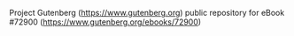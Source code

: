 Project Gutenberg (https://www.gutenberg.org) public repository
for eBook #72900 (https://www.gutenberg.org/ebooks/72900)
